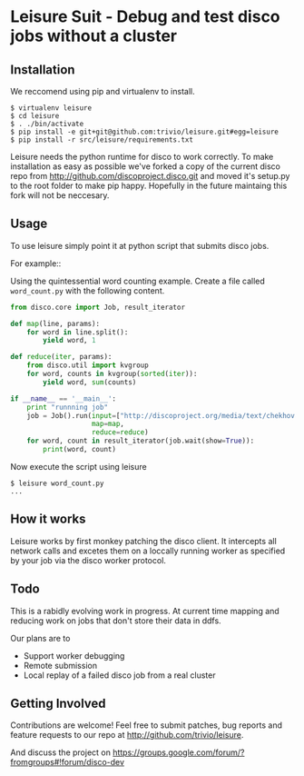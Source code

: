 Leisure Suit - Debug and test disco jobs without a cluster
==============



Installation
------------


We reccomend using pip and virtualenv to install.

```
$ virtualenv leisure
$ cd leisure
$ . ./bin/activate
$ pip install -e git+git@github.com:trivio/leisure.git#egg=leisure
$ pip install -r src/leisure/requirements.txt 

```

Leisure needs the python runtime for disco to work correctly. To make 
installation as easy as possible we've forked a copy of the current 
disco repo from http://github.com/discoproject.disco.git and 
moved it's setup.py to the root folder to make pip happy. 
Hopefully in the future maintaing this fork will not be neccesary.

Usage
-----
To use leisure simply point it at python script that submits disco jobs.

For example:: 

Using the quintessential word counting example. Create a file called
`word_count.py` with the following content.


```python
from disco.core import Job, result_iterator

def map(line, params):
    for word in line.split():
        yield word, 1

def reduce(iter, params):
    from disco.util import kvgroup
    for word, counts in kvgroup(sorted(iter)):
        yield word, sum(counts)

if __name__ == '__main__':
    print "runnning job"
    job = Job().run(input=["http://discoproject.org/media/text/chekhov.txt"],
                    map=map,
                    reduce=reduce)
    for word, count in result_iterator(job.wait(show=True)):
        print(word, count)
``` 

Now execute the script using leisure

```
$ leisure word_count.py
...
```

How it works
-----------

Leisure works by first monkey patching the disco client. It intercepts all
network calls  and excetes them on a  loccally running worker as
specified by your job via the disco worker protocol.

Todo
-----

This is a rabidly evolving work in progress. At current time mapping and reducing work on jobs that don't store their data in ddfs.

Our plans are to

* Support worker debugging
* Remote submission
* Local replay of a failed disco job from a real cluster


Getting Involved
----------------

Contributions are welcome! Feel free to submit patches, bug reports 
and feature requests to our repo at http://github.com/trivio/leisure.

And discuss the project on https://groups.google.com/forum/?fromgroups#!forum/disco-dev



